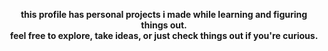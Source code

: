 <p align="center">
  <b>this profile has personal projects i made while learning and figuring things out.</b><br>
  <b>feel free to explore, take ideas, or just check things out if you're curious.</b>
</p>
